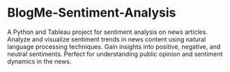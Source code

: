 # BlogMe-Sentiment-Analysis
A Python and Tableau project for sentiment analysis on news articles. Analyze and visualize sentiment trends in news content using natural language processing techniques. Gain insights into positive, negative, and neutral sentiments. Perfect for understanding public opinion and sentiment dynamics in the news.
